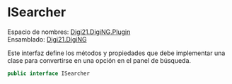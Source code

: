 # ISearcher

Espacio de nombres: [Digi21.DigiNG.Plugin](../../)  
Ensamblado: [Digi21.DigiNG](../../../digi21.diging/)

Este interfaz define los métodos y propiedades que debe implementar una clase para convertirse en una opción en el panel de búsqueda.

```csharp
public interface ISearcher
```



